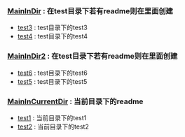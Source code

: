 ### [MainInDir](test/MainInDir.java "在test目录下若有readme则在里面创建") : 在test目录下若有readme则在里面创建
+ [test3](test/MainInDir.java "") : test目录下的test3
+ [test4](test/MainInDir.java "这只是个title而已") : test目录下的test4
### [MainInDir2](test/MainInDir2.java "在test目录下若有readme则在里面创建") : 在test目录下若有readme则在里面创建
+ [test6](test/MainInDir2.java "这只是个title而已") : test目录下的test6
+ [test5](test/MainInDir2.java "") : test目录下的test5
### [MainInCurrentDir](MainInCurrentDir.java "当前目录下的readme") : 当前目录下的readme
+ [test1](MainInCurrentDir.java "") : 当前目录下的test1
+ [test2](MainInCurrentDir.java "这只是个title而已") : 当前目录下的test2
